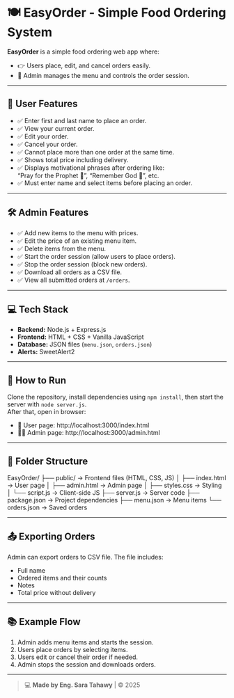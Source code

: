 # 🍽️ EasyOrder - Simple Food Ordering System

**EasyOrder** is a simple food ordering web app where:  
- 👉 Users place, edit, and cancel orders easily.  
- 🔧 Admin manages the menu and controls the order session.

---

## 👤 User Features
- ✅ Enter first and last name to place an order.
- ✅ View your current order.
- ✅ Edit your order.
- ✅ Cancel your order.
- ✅ Cannot place more than one order at the same time.
- ✅ Shows total price including delivery.
- ✅ Displays motivational phrases after ordering like:  
  “Pray for the Prophet 💖”, “Remember God 🌿”, etc.
- ✅ Must enter name and select items before placing an order.

---

## 🛠️ Admin Features
- ✅ Add new items to the menu with prices.
- ✅ Edit the price of an existing menu item.
- ✅ Delete items from the menu.
- ✅ Start the order session (allow users to place orders).
- ✅ Stop the order session (block new orders).
- ✅ Download all orders as a CSV file.
- ✅ View all submitted orders at `/orders`.

---

## 💻 Tech Stack
- **Backend:** Node.js + Express.js  
- **Frontend:** HTML + CSS + Vanilla JavaScript  
- **Database:** JSON files (`menu.json`, `orders.json`)  
- **Alerts:** SweetAlert2

---

## 🚀 How to Run

Clone the repository, install dependencies using `npm install`, then start the server with `node server.js`.  
After that, open in browser:

- 🛒 User page: http://localhost:3000/index.html  
- 👨‍💻 Admin page: http://localhost:3000/admin.html

---

## 📁 Folder Structure


EasyOrder/
├── public/ → Frontend files (HTML, CSS, JS)
│   ├── index.html → User page
│   ├── admin.html → Admin page
│   ├── styles.css → Styling
│   └── script.js → Client-side JS
├── server.js → Server code
├── package.json → Project dependencies
├── menu.json → Menu items
└── orders.json → Saved orders


---

## 📤 Exporting Orders

Admin can export orders to CSV file. The file includes:
- Full name
- Ordered items and their counts
- Notes
- Total price without delivery

---

## 📚 Example Flow

1. Admin adds menu items and starts the session.  
2. Users place orders by selecting items.  
3. Users edit or cancel their order if needed.  
4. Admin stops the session and downloads orders.

---

> 💻 **Made by Eng. Sara Tahawy** | ©️ 2025


